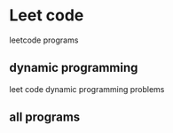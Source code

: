# Leet code

leetcode programs

## dynamic programming

leet code dynamic programming problems

## all programs
